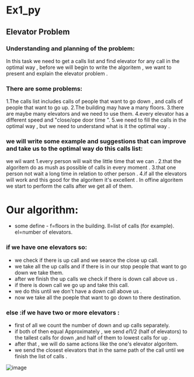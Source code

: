 # Ex1_py
## Elevator Problem
### Understanding and planning of the problem: 
In this task we need to get a calls list and find elevator for any call in the optimal way , before we will begin to write the algoritem , we want to present and explain the elevator problem .
### There are some problems:
1.The calls list includes calls of people that want to go down , and calls of people that want to go up.
2.The building may have a many floors.
3.there are maybe many elevators and we need to use them.
4.every elevator has a different speed and "close/ope door time ".
5.we need to fill the calls in the optimal way , but we need to understand what is it the optimal way .
### we will write some example and suggestions that can improve and take us to the optimal way do this calls list:
we wil want 
1.every person will wait the little time that we can .
2.that the algoritem do as mush as possible of calls in every moment .
3.that one person not wait a long time in relation to other person .
4.if all the elevators will work and this good for the algoritem it's excellent .
 In offine algoritem we start to perform the calls after we get all of them.
 # Our algorithm:
 * some define - f=floors in the building.
                 ll=list of calls (for example).
                 el=number of elevators.
 ### if we have one elevators so:
 * we check if there is up call and we searce the close up call.
 * we take all the up calls and if there is in our stop people that want to go down we take them.
 * after we finish the up calls we check if there is down call above us .
 * if there is down call we go up and take this call.
 * we do this until we don't have a down call above us .
 * now we take all the poeple that want to go down to there destination.
 ### else :if we have two or more elevators :
 * first of all we count the number of down and up calls separately.
 * if both of then equal Approximately , we send *el*1/2 (half of elevators) to the tallest calls for down ,and half of them to lowest calls for up .
 * after that , we will do same actions like the one's elevator algoritem.
 * we send the closest elevators that in the same path of the call until we finish the list of calls .


![image](https://user-images.githubusercontent.com/93033782/142488509-7c506edf-ade8-4f65-b2f2-cde6cb69d74d.png)
